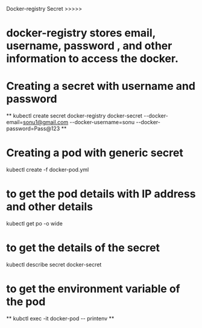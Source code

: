 Docker-registry Secret >>>>>
# docker-registry stores email, username, password , and other information to access the docker.

# Creating a secret with username and password
** kubectl create secret docker-registry docker-secret --docker-email=sonu1@gmail.com --docker-username=sonu --docker-password=Pass@123 **

# Creating a pod with generic secret
kubectl create -f docker-pod.yml

# to get the pod details with IP address and other details
kubectl get po -o wide 

# to get the details of the secret
kubectl describe secret docker-secret

# to get the environment variable of the pod
** kubctl exec -it docker-pod -- printenv **


